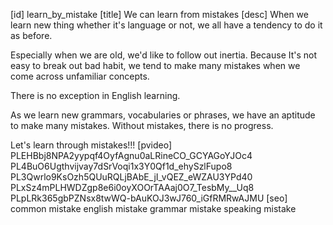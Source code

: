 [id]
learn_by_mistake
[title]
We can learn from mistakes
[desc]
When we learn new thing whether it's language or not, we all have a tendency to do it as before.

Especially when we are old, we'd like to follow out inertia. 
Because It's not easy to break out bad habit, 
we tend to make many mistakes when we come across unfamiliar concepts.

There is no exception in English learning. 

As we learn new grammars, vocabularies or phrases, we have an aptitude to make many mistakes.
Without mistakes, there is no progress. 

Let's learn through mistakes!!!
[pvideo]
PLEHBbj8NPA2yypqf4OyfAgnu0aLRineCO_GCYAGoYJOc4
PL4BuO6Ugthvijvay7dSrVoqi1x3Y0Qf1d_ehySzlFupo8
PL3Qwrlo9KsOzh5QUuRQLjBAbE_jI_vQEZ_eWZAU3YPd40
PLxSz4mPLHWDZgp8e6i0oyXOOrTAAaj0O7_TesbMy__Uq8
PLpLRk365gbPZNsx8twWQ-bAuKOJ3wJ760_iGfRMRwAJMU
[seo]
common mistake
english mistake
grammar mistake
speaking mistake